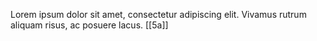 Lorem ipsum dolor sit amet, consectetur adipiscing elit. Vivamus rutrum aliquam risus, ac posuere lacus.
[[5a]]
